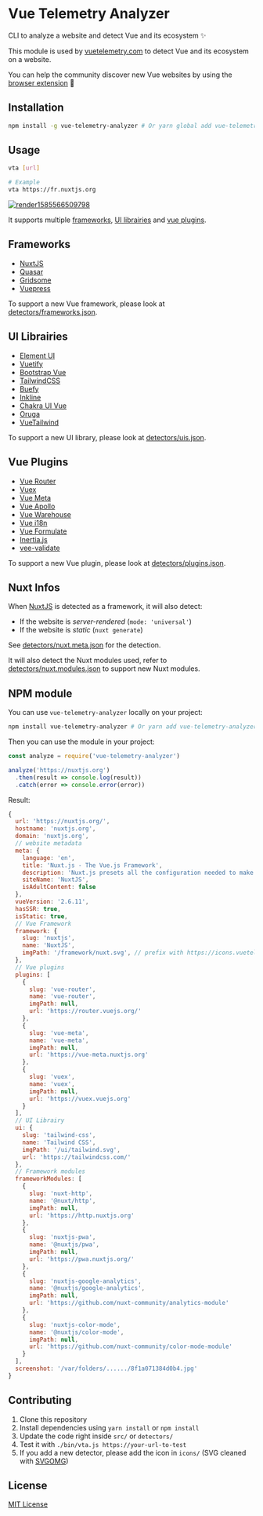 # Vue Telemetry Analyzer

CLI to analyze a website and detect Vue and its ecosystem ✨

This module is used by [vuetelemetry.com](https://vuetelemetry.com) to detect Vue and its ecosystem on a website.

You can help the community discover new Vue websites by using the [browser extension](https://github.com/nuxt-company/vue-telemetry-extensions) 💚

## Installation

```bash
npm install -g vue-telemetry-analyzer # Or yarn global add vue-telemetry-analyzer
```

## Usage

```bash
vta [url]

# Example
vta https://fr.nuxtjs.org
```

[![render1585566509798](https://user-images.githubusercontent.com/904724/77906279-fb455d80-7287-11ea-86f2-d7eca773ba56.gif)](https://terminalizer.com/view/a30a95523602)


It supports multiple [frameworks](#frameworks), [UI librairies](#ui-librairies) and [vue plugins](#vue-plugins).

## Frameworks

- [NuxtJS](https://nuxtjs.org)
- [Quasar](https://quasar.dev)
- [Gridsome](https://gridsome.org)
- [Vuepress](https://vuepress.vuejs.org)

To support a new Vue framework, please look at [detectors/frameworks.json](detectors/frameworks.json).

## UI Librairies

- [Element UI](https://element.eleme.io)
- [Vuetify](https://vuetifyjs.com)
- [Bootstrap Vue](https://bootstrap-vue.js.org)
- [TailwindCSS](https://tailwindcss.com)
- [Buefy](https://buefy.org)
- [Inkline](https://inkline.io)
- [Chakra UI Vue](https://vue.chakra-ui.com)
- [Oruga](https://oruga.io)
- [VueTailwind](https://www.vue-tailwind.com/)

To support a new UI library, please look at [detectors/uis.json](detectors/uis.json).

## Vue Plugins

- [Vue Router](https://router.vuejs.org)
- [Vuex](https://vuex.vuejs.org)
- [Vue Meta](https://vue-meta.nuxtjs.org)
- [Vue Apollo](https://apollo.vuejs.org)
- [Vue Warehouse](https://marquez.co/docs/vue-warehouse)
- [Vue i18n](https://kazupon.github.io/vue-i18n/)
- [Vue Formulate](https://vueformulate.com/)
- [Inertia.js](https://inertiajs.com)
- [vee-validate](https://vee-validate.logaretm.com)

To support a new Vue plugin, please look at [detectors/plugins.json](detectors/plugins.json).

## Nuxt Infos

When [NuxtJS](https://nuxtjs.org) is detected as a framework, it will also detect:

- If the website is *server-rendered* (`mode: 'universal'`)
- If the website is *static* (`nuxt generate`)

See [detectors/nuxt.meta.json](detectors/nuxt.meta.json) for the detection.

It will also detect the Nuxt modules used, refer to [detectors/nuxt.modules.json](detectors/nuxt.modules.json) to support new Nuxt modules.


## NPM module

You can use `vue-telemetry-analyzer` locally on your project:

```bash
npm install vue-telemetry-analyzer # Or yarn add vue-telemetry-analyzer
```

Then you can use the module in your project:

```js
const analyze = require('vue-telemetry-analyzer')

analyze('https://nuxtjs.org')
  .then(result => console.log(result))
  .catch(error => console.error(error))
```

Result:

```js
{
  url: 'https://nuxtjs.org/',
  hostname: 'nuxtjs.org',
  domain: 'nuxtjs.org',
  // website metadata
  meta: {
    language: 'en',
    title: 'Nuxt.js - The Vue.js Framework',
    description: 'Nuxt.js presets all the configuration needed to make...',
    siteName: 'NuxtJS',
    isAdultContent: false
  },
  vueVersion: '2.6.11',
  hasSSR: true,
  isStatic: true,
  // Vue Framework
  framework: {
    slug: 'nuxtjs',
    name: 'NuxtJS',
    imgPath: '/framework/nuxt.svg', // prefix with https://icons.vuetelemetry.com
  },
  // Vue plugins
  plugins: [
    {
      slug: 'vue-router',
      name: 'vue-router',
      imgPath: null,
      url: 'https://router.vuejs.org/'
    },
    {
      slug: 'vue-meta',
      name: 'vue-meta',
      imgPath: null,
      url: 'https://vue-meta.nuxtjs.org'
    },
    {
      slug: 'vuex',
      name: 'vuex',
      imgPath: null,
      url: 'https://vuex.vuejs.org'
    }
  ],
  // UI Librairy
  ui: {
    slug: 'tailwind-css',
    name: 'Tailwind CSS',
    imgPath: '/ui/tailwind.svg',
    url: 'https://tailwindcss.com/'
  },
  // Framework modules
  frameworkModules: [
    {
      slug: 'nuxt-http',
      name: '@nuxt/http',
      imgPath: null,
      url: 'https://http.nuxtjs.org'
    },
    {
      slug: 'nuxtjs-pwa',
      name: '@nuxtjs/pwa',
      imgPath: null,
      url: 'https://pwa.nuxtjs.org/'
    },
    {
      slug: 'nuxtjs-google-analytics',
      name: '@nuxtjs/google-analytics',
      imgPath: null,
      url: 'https://github.com/nuxt-community/analytics-module'
    },
    {
      slug: 'nuxtjs-color-mode',
      name: '@nuxtjs/color-mode',
      imgPath: null,
      url: 'https://github.com/nuxt-community/color-mode-module'
    }
  ],
  screenshot: '/var/folders/....../8f1a071384d0b4.jpg'
}
```

## Contributing

1. Clone this repository
2. Install dependencies using `yarn install` or `npm install`
3. Update the code right inside `src/` or `detectors/`
4. Test it with `./bin/vta.js https://your-url-to-test`
5. If you add a new detector, please add the icon in `icons/` (SVG cleaned with [SVGOMG](https://jakearchibald.github.io/svgomg/))

## License

[MIT License](./LICENSE)
